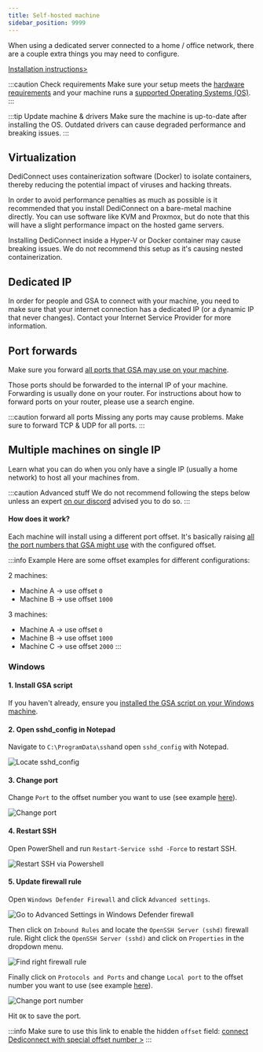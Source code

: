 ```yaml
---
title: Self-hosted machine
sidebar_position: 9999
---
```


When using a dedicated server connected to a home / office network, there are a couple extra things you may need to configure.

[Installation instructions>](/getting_started/dediconnect/installation)


:::caution Check requirements
Make sure your setup meets the [hardware requirements](/getting_started/dediconnect/requirements#hardware-specifications) and your machine runs a [supported Operating Systems (OS)](/getting_started/dediconnect/requirements#supported-operating-systems-os).
:::

:::tip Update machine & drivers
Make sure the machine is up-to-date after installing the OS. Outdated drivers can cause degraded performance and breaking issues.
:::

## Virtualization
DediConnect uses containerization software (Docker) to isolate containers, thereby reducing the potential impact of viruses and hacking threats.

In order to avoid performance penalties as much as possible is it recommended that you install DediConnect on a bare-metal machine directly. You can use software like KVM and Proxmox, but do note that this will have a slight performance impact on the hosted game servers.

Installing DediConnect inside a Hyper-V or Docker container may cause breaking issues. We do not recommend this setup as it's causing nested containerization.

## Dedicated IP
In order for people and GSA to connect with your machine, you need to make sure that your internet connection has a dedicated IP (or a dynamic IP that never changes). Contact your Internet Service Provider for more information.

## Port forwards

Make sure you forward [all ports that GSA may use on your machine](/getting_started/dediconnect/requirements#network-ports).

Those ports should be forwarded to the internal IP of your machine. Forwarding is usually done on your router. For instructions about how to forward ports on your router, please use a search engine.

:::caution forward all ports
Missing any ports may cause problems.
Make sure to forward TCP & UDP for all ports.
:::


## Multiple machines on single IP
Learn what you can do when you only have a single IP (usually a home network) to host all your machines from.

:::caution Advanced stuff
We do not recommend following the steps below unless an expert [on our discord](https://www.gameserverapp.com/join-discord) advised you to do so.
:::

#### How does it work?
Each machine will install using a different port offset. It's basically raising [all the port numbers that GSA might use](/getting_started/dediconnect/requirements#network-ports) with the configured offset. 

:::info Example
Here are some offset examples for different configurations:

2 machines:
- Machine A -> use offset `0`
- Machine B -> use offset `1000`

3 machines:
- Machine A -> use offset `0`
- Machine B -> use offset `1000`
- Machine C -> use offset `2000`
:::

### Windows

#### 1. Install GSA script
If you haven't already, ensure you [installed the GSA script on your Windows machine](/getting_started/dediconnect/installation#prepare-a-windows-machine).

#### 2. Open sshd_config in Notepad
Navigate to `C:\ProgramData\ssh`and open `sshd_config` with Notepad.

![Locate sshd_config](/img/getting_started/dediconnect/self-hosted_machine/locate_ssh.png)

#### 3. Change port
Change `Port` to the offset number you want to use (see example [here](/getting_started/dediconnect/self-hosted_machine#how-does-it-work)).

![Change port](/img/getting_started/dediconnect/self-hosted_machine/change_port.png)

#### 4. Restart SSH
Open PowerShell and run `Restart-Service sshd -Force` to restart SSH.

![Restart SSH via Powershell](/img/getting_started/dediconnect/self-hosted_machine/restart_ssh.png)

#### 5. Update firewall rule
Open `Windows Defender Firewall` and click `Advanced settings`.

![Go to Advanced Settings in Windows Defender firewall](/img/getting_started/dediconnect/self-hosted_machine/open_firewall.png)

Then click on `Inbound Rules` and locate the `OpenSSH Server (sshd)` firewall rule.
Right click the `OpenSSH Server (sshd)` and click on `Properties` in the dropdown menu.

![Find right firewall rule](/img/getting_started/dediconnect/self-hosted_machine/edit_firewall.png)

Finally click on `Protocols and Ports` and change `Local port` to the offset number you want to use (see example [here](/getting_started/dediconnect/self-hosted_machine#how-does-it-work)).

![Change port number](/img/getting_started/dediconnect/self-hosted_machine/update_firewall.png)

Hit `OK` to save the port.

:::info
Make sure to use this link to enable the hidden `offset` field: [connect Dediconnect with special offset number >](https://dash.gameserverapp.com/order/machine?port_offset=1000)
:::
